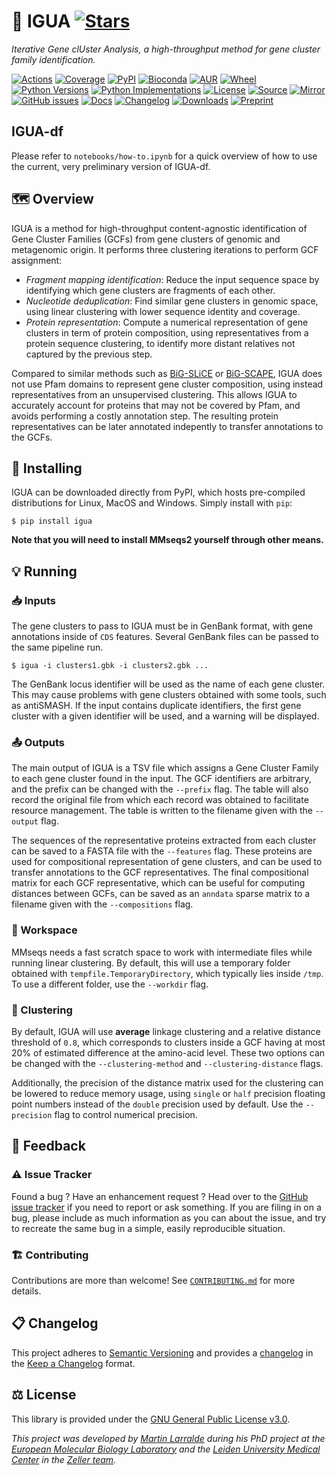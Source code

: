 # 🦎 IGUA [![Stars](https://img.shields.io/github/stars/zellerlab/IGUA.svg?style=social&maxAge=3600&label=Star)](https://github.com/zellerlab/IGUA/stargazers)

*Iterative Gene clUster Analysis, a high-throughput method for gene cluster family identification.*

[![Actions](https://img.shields.io/github/actions/workflow/status/zellerlab/IGUA/test.yml?branch=main&logo=github&style=flat-square&maxAge=300)](https://github.com/zellerlab/IGUA/actions)
[![Coverage](https://img.shields.io/codecov/c/gh/zellerlab/IGUA?logo=codecov&style=flat-square&maxAge=3600)](https://codecov.io/gh/zellerlab/IGUA/)
[![PyPI](https://img.shields.io/pypi/v/igua.svg?logo=pypi&style=flat-square&maxAge=3600)](https://pypi.org/project/igua)
[![Bioconda](https://img.shields.io/conda/vn/bioconda/igua?logo=anaconda&style=flat-square&maxAge=3600)](https://anaconda.org/bioconda/igua)
[![AUR](https://img.shields.io/aur/version/igua?logo=archlinux&style=flat-square&maxAge=3600)](https://aur.archlinux.org/packages/igua)
[![Wheel](https://img.shields.io/pypi/wheel/igua.svg?style=flat-square&maxAge=3600)](https://pypi.org/project/igua/#files)
[![Python Versions](https://img.shields.io/pypi/pyversions/igua.svg?logo=python&style=flat-square&maxAge=3600)](https://pypi.org/project/igua/#files)
[![Python Implementations](https://img.shields.io/pypi/implementation/igua.svg?logo=python&style=flat-square&maxAge=3600&label=impl)](https://pypi.org/project/igua/#files)
[![License](https://img.shields.io/badge/license-GPL--3.0--or--later-blue.svg?style=flat-square&maxAge=2678400)](https://choosealicense.com/licenses/gpl-3.0/)
[![Source](https://img.shields.io/badge/source-GitHub-303030.svg?maxAge=2678400&style=flat-square)](https://github.com/zellerlab/igua/)
[![Mirror](https://img.shields.io/badge/mirror-EMBL-009f4d?style=flat-square&maxAge=2678400)](https://git.embl.de/larralde/igua/)
[![GitHub issues](https://img.shields.io/github/issues/zellerlab/IGUA.svg?style=flat-square&maxAge=600)](https://github.com/zellerlab/IGUA/issues)
[![Docs](https://img.shields.io/readthedocs/igua/latest?style=flat-square&maxAge=600)](https://igua.readthedocs.io)
[![Changelog](https://img.shields.io/badge/keep%20a-changelog-8A0707.svg?maxAge=2678400&style=flat-square)](https://github.com/zellerlab/IGUA/blob/master/CHANGELOG.md)
[![Downloads](https://img.shields.io/pypi/dm/igua?style=flat-square&color=303f9f&maxAge=86400&label=downloads)](https://pepy.tech/project/igua)
[![Preprint](https://img.shields.io/badge/preprint-bioRxiv-darkblue?style=flat-square&maxAge=2678400)](https://www.biorxiv.org/content/10.1101/2025.05.15.654203v1)

## IGUA-df 

Please refer to `notebooks/how-to.ipynb` for a quick overview of how to use the current, very preliminary version of IGUA-df.


## 🗺️ Overview

IGUA is a method for high-throughput content-agnostic identification of
Gene Cluster Families (GCFs) from gene clusters of genomic and metagenomic 
origin. It performs three clustering iterations to perform GCF assignment:

- *Fragment mapping identification*: Reduce the input sequence space by 
  identifying which gene clusters are fragments of each other. 
- *Nucleotide deduplication*: Find similar gene clusters in genomic space,
  using linear clustering with lower sequence identity and coverage.
- *Protein representation*: Compute a numerical representation of gene clusters
  in term of protein composition, using representatives from a protein sequence
  clustering, to identify more distant relatives not captured by the previous
  step.

Compared to similar methods such as [BiG-SLiCE](https://github.com/medema-group/bigslice) 
or [BiG-SCAPE](https://github.com/medema-group/BiG-SCAPE), IGUA does not use Pfam 
domains to represent gene cluster composition, using instead representatives
from an unsupervised clustering. This allows IGUA to accurately account for
proteins that may not be covered by Pfam, and avoids performing a costly annotation
step. The resulting protein representatives can be later annotated indepently
to transfer annotations to the GCFs.


## 🔧 Installing

IGUA can be downloaded directly from PyPI, which hosts pre-compiled 
distributions for Linux, MacOS and Windows. Simply install with `pip`:

```console
$ pip install igua
```

**Note that you will need to install MMseqs2 yourself through other means.**


## 💡 Running

### 📥 Inputs

The gene clusters to pass to IGUA must be in GenBank format, with gene 
annotations inside of `CDS` features. Several GenBank files can be passed
to the same pipeline run.

```console
$ igua -i clusters1.gbk -i clusters2.gbk ...
```

The GenBank locus identifier will be used as the name of each gene cluster. This
may cause problems with gene clusters obtained with some tools, such as antiSMASH.
If the input contains duplicate identifiers, the first gene cluster with a given 
identifier will be used, and a warning will be displayed.

### 📤 Outputs

The main output of IGUA is a TSV file which assigns a Gene Cluster Family to 
each gene cluster found in the input. The GCF identifiers are arbitrary, and
the prefix can be changed with the `--prefix` flag. The table will also record
the original file from which each record was obtained to facilitate resource
management. The table is written to the filename given with the `--output` 
flag.

The sequences of the representative proteins extracted from each cluster 
can be saved to a FASTA file with the `--features` flag. These proteins are
used for compositional representation of gene clusters, and can be used to
transfer annotations to the GCF representatives. The final compositional matrix 
for each GCF representative, which can be useful for computing distances 
between GCFs, can be saved as an `anndata` sparse matrix to a filename given 
with the `--compositions` flag.

### 📝 Workspace

MMseqs needs a fast scratch space to work with intermediate files while running
linear clustering. By default, this will use a temporary folder obtained with
`tempfile.TemporaryDirectory`, which typically lies inside `/tmp`. To use a 
different folder, use the `--workdir` flag.

### 🫧 Clustering

By default, IGUA will use **average** linkage clustering and a relative distance 
threshold of `0.8`, which corresponds to clusters inside a GCF having at most
20% of estimated difference at the amino-acid level. These two options can be
changed with the `--clustering-method` and `--clustering-distance` flags.

Additionally, the precision of the distance matrix used for the clustering can
be lowered to reduce memory usage, using `single` or `half` precision floating
point numbers instead of the `double` precision used by default. Use the
`--precision` flag to control numerical precision.


## 💭 Feedback

### ⚠️ Issue Tracker

Found a bug ? Have an enhancement request ? Head over to the [GitHub issue
tracker](https://github.com/zellerlab/IGUA/issues) if you need to report
or ask something. If you are filing in on a bug, please include as much
information as you can about the issue, and try to recreate the same bug
in a simple, easily reproducible situation.

### 🏗️ Contributing

Contributions are more than welcome! See
[`CONTRIBUTING.md`](https://github.com/zellerlab/IGUA/blob/main/CONTRIBUTING.md)
for more details.


## 📋 Changelog

This project adheres to [Semantic Versioning](http://semver.org/spec/v2.0.0.html)
and provides a [changelog](https://github.com/zellerlab/IGUA/blob/main/CHANGELOG.md)
in the [Keep a Changelog](http://keepachangelog.com/en/1.0.0/) format.


## ⚖️ License

This library is provided under the [GNU General Public License v3.0](https://choosealicense.com/licenses/gpl-3.0/).

*This project was developed by [Martin Larralde](https://github.com/althonos/) 
during his PhD project at the [European Molecular Biology Laboratory](https://www.embl.de/) 
and the [Leiden University Medical Center](https://lumc.nl/en/)
in the [Zeller team](https://github.com/zellerlab).*
